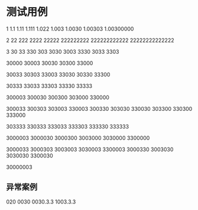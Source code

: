 # 测试用例

1
1.1
1.11
1.111
1.022
1.003
1.0030
1.00303
1.00300000

2
22
222
2222
22222
222222222
222222222222
22222222222222

3
30
33
330
303
3030
3003
3330
3033
3303

30000
30003
30030
30300
33000

30033
30303
33003
33030
30330
33300

30333
33033
33303
33330
33333

300003
300030
300300
303000
330000

300033
300303
303003
330003
300330
303030
330030
303300
330300
333000

303333
330333
333033
333303
333330
333333

3000003
3000030
3000300
3003000
3030000
3300000

3000033
3000303
3003003
3030003
3300003
3000330
3003030
3030030
3300030


30000003




## 异常案例

020
0030
0030.3.3
1003.3.3